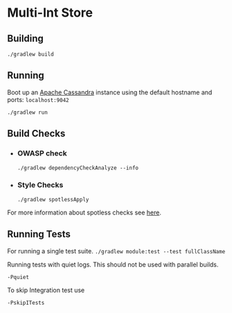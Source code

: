 # Multi-Int Store

## Building
```
./gradlew build
```

## Running
Boot up an [Apache Cassandra](https://cassandra.apache.org/) instance
using the default hostname and ports: `localhost:9042`
```
./gradlew run
```
## Build Checks
* ### OWASP check
	`./gradlew dependencyCheckAnalyze --info`

* ### Style Checks
	`./gradlew spotlessApply`

For more information about spotless checks see
[here](https://github.com/diffplug/spotless/tree/master/plugin-gradle#custom-rules).

## Running Tests
For running a single test suite.
`./gradlew module:test --test fullClassName`

Running tests with quiet logs. This should not be used with parallel builds.

`-Pquiet`

To skip Integration test use

`-PskipITests`
